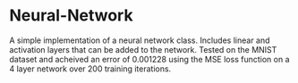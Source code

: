 # Neural-Network

A simple implementation of a neural network class.  Includes linear and activation layers that can be added to the network.  Tested on the MNIST dataset and acheived an error of 0.001228 using the MSE loss function on a 4 layer network over 200 training iterations.  
